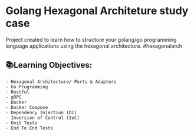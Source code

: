 # Golang Hexagonal Architeture study case

Project created to learn how to structure your golang/go programming language applications using the hexagonal architecture. #hexagonalarch 

## 📚Learning Objectives: 
    - Hexagonal Architecture/ Ports & Adapters
    - Go Programming
    - Restful
    - gRPC
    - Docker
    - Docker Compose
    - Dependency Injection (DI)
    - Inversion of Control (IoC)
    - Unit Tests
    - End To End Tests